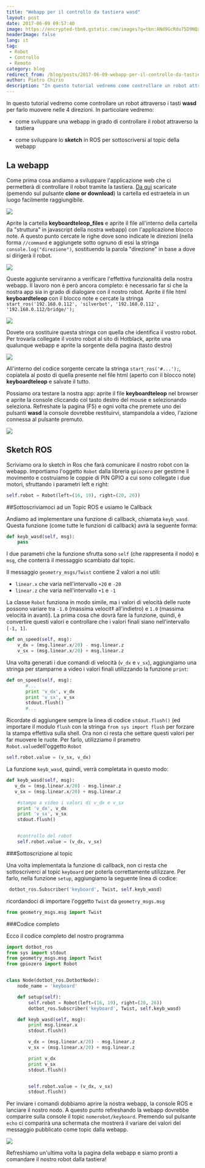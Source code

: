 ```yaml
---
title: "Webapp per il controllo da tastiera wasd"
layout: post
date: 2017-06-09 09:57:40
image: https://encrypted-tbn0.gstatic.com/images?q=tbn:ANd9GcRdu75D9NQxLgTcN9Iv2UkHenAJrbK2aQjovA37vbijPucqILYhBDVr5SC2
headerImage: false
lang: it
tag:
 - Robot
 - Controllo
 - Remoto
category: blog
redirect_from: /blog/posts/2017-06-09-webapp-per-il-controllo-da-tastiera-wasd
author: Pietro Chirio
description: "In questo tutorial vedremo come controllare un robot attraverso i tasti **wasd** per farlo muovere nelle 4 direzioni."
---
```


In questo tutorial vedremo come controllare un robot attraverso i tasti **wasd** per farlo muovere nelle 4 direzioni. In particolare vedremo:

- come sviluppare una webapp in grado di controllare il robot attraverso la tastiera

- come sviluppare lo **sketch** in ROS per sottoscriversi al topic della webapp

La webapp
-----
Come prima cosa andiamo a sviluppare l'applicazione web che ci permetterà di controllare il robot tramite la tastiera.  [Da qui](https://github.com/sgabello1/WebApp) scaricate (pemendo sul pulsante **clone or download**) la cartella ed estraetela in un luogo facilmente raggiungibile.

![](https://user-images.githubusercontent.com/29255795/26967384-5320d1c2-4cfe-11e7-8e7f-1ca7de8dcf1b.png)

Aprite la cartella **keyboardteleop_files** e aprite il file all'interno della cartella (la "struttura" in javascript della nostra webapp) con l'applicazione blocco note. A questo punto cercate le righe dove sono indicate le direzioni (nella forma `//command` e aggiungete sotto ognuno di essi la stringa `console.log("direzione")`, sostituendo la parola "direzione" in base a dove si dirigerà il robot.

![](https://user-images.githubusercontent.com/29255795/26967302-ff0a2fde-4cfd-11e7-8a97-693cca91596a.png)

Queste aggiunte serviranno a verificare l'effettiva funzionalità della nostra webapp. Il lavoro non è però ancora completo: è necessario far sì che la nostra app sia in grado di dialogare con il nostro robot. Aprite il file html **keyboardteleop** con il blocco note e cercate la stringa `start_ros('192.168.0.112', 'silverbot', '192.168.0.112', '192.168.0.112/bridge/');`

![](https://user-images.githubusercontent.com/29255795/26968358-0a5e8afc-4d02-11e7-983e-038aeaf409b3.png)

Dovete ora sostituire questa stringa con quella che identifica il vostro robot. Per trovarla collegate il vostro robot al sito di Hotblack, aprite una qualunque webapp e aprite la sorgente della pagina (tasto destro)

![](https://user-images.githubusercontent.com/29255795/26968706-438104f8-4d03-11e7-97f7-96e6deb0a765.png)

All'interno del codice sorgente cercate la stringa `start_ros('#...');`, copiatela al posto di quella presente nel file html (aperto con il blocco note) **keyboardteleop** e salvate il tutto.

Possiamo ora testare la nostra app: aprite il file **keyboardteleop** nel browser e aprite la console cliccando col tasto destro del mouse e selezionando seleziona. Refreshate la pagina (F5) e ogni volta che premete uno dei pulsanti **wasd** la console dovrebbe restituirvi, stampandola a video, l'azione connessa al pulsante premuto.

![](https://user-images.githubusercontent.com/29255795/26967298-fc17bf12-4cfd-11e7-824d-a1f437043c57.png)

Sketch ROS
---------

Scriviamo ora lo sketch in Ros che farà comunicare il nostro robot con la webapp.  Importiamo l'oggetto `Robot` dalla libreria `gpiozero` per gestirne il movimento e costruiamo le coppie di PIN GPIO a cui sono collegate i due motori, sfruttando i parametri left e right:
```python
self.robot = Robot(left=(16, 19), right=(20, 26))
```
##Sottoscriviamoci ad un Topic ROS e usiamo le Callback

 Andiamo ad implementare una funzione di callback, chiamata `keyb_wasd`. Questa funzione (come tutte le funzioni di callback) avrà la seguente forma:

```python
def keyb_wasd(self, msg):
    pass
```

I due parametri che la funzione sfrutta sono `self` (che rappresenta il nodo) e `msg`, che conterrà il messaggio scambiato dal topic.

Il messaggio `geometry_msgs/Twist` contiene 2 valori a noi utili:

 - `linear.x` che varia nell'intervallo `+20` e `-20`
 -  `linear.z` che varia nell'intervallo `+1` e `-1`

La classe `Robot` funziona in modo simile, ma i valori di velocità delle ruote possono variare tra `-1.0` (massima velocit‡ all'indietro) e `1.0` (massima velocità in avanti). La prima cosa che dovrà fare la funzione, quindi, è convertire questi valori e controllare che i valori finali siano nell'intervallo `[-1, 1]`.

```python
def on_speed(self, msg):
    v_dx = (msg.linear.x/20) - msg.linear.z
    v_sx = (msg.linear.x/20) + msg.linear.z

```

Una volta generati i due comandi di velocità (`v_dx` e `v_sx`), aggiungiamo una stringa per stamparne a video i valori finali utilizzando la funzione `print`:

```python
def on_speed(self, msg):
       #...
       print 'v_dx', v_dx
       print 'v_sx', v_sx
       stdout.flush()
       #...
```

Ricordate di aggiungere sempre la linea di codice `stdout.flush()` (ed importare il modulo `flush` con la stringa `from sys import flush` per forzare la stampa effettiva sulla shell.
Ora non ci resta che settare questi valori per far muovere le ruote. Per farlo, utilizziamo il prametro `Robot.value`dell'oggetto `Robot`

```python
self.robot.value = (v_sx, v_dx)
```


La funzione `keyb_wasd`, quindi, verrà completata in questo modo:

```python
def keyb_wasd(self, msg):
   v_dx = (msg.linear.x/20) - msg.linear.z
   v_sx = (msg.linear.x/20) + msg.linear.z

    #stampo a video i valori di v_dx e v_sx
    print 'v_dx', v_dx
    print 'v_sx', v_sx
    stdout.flush()


    #controllo del robot  
    self.robot.value = (v_dx, v_sx)
```


###Sottoscrizione al topic

Una volta implementata la funzione di callback, non ci resta che sottoscriverci al topic `keyboard` per poterla correttamente utilizzare. Per farlo, nella funzione `setup`, aggiungiamo la seguente linea di codice:

```python
 dotbot_ros.Subscriber('keyboard', Twist, self.keyb_wasd)
```

ricordandoci di importare l'oggetto `Twist` da `geometry_msgs.msg`
```python
from geometry_msgs.msg import Twist
```

###Codice completo

Ecco il codice completo del nostro programma

```python
import dotbot_ros
from sys import stdout
from geometry_msgs.msg import Twist
from gpiozero import Robot


class Node(dotbot_ros.DotbotNode):
    node_name = 'keyboard'

    def setup(self):  
        self.robot = Robot(left=(16, 19), right=(20, 26))
        dotbot_ros.Subscriber('keyboard', Twist, self.keyb_wasd)

    def keyb_wasd(self, msg):
        print msg.linear.x
        stdout.flush()

        v_dx = (msg.linear.x/20) - msg.linear.z
        v_sx = (msg.linear.x/20) + msg.linear.z

        print v_dx
        print v_sx
        stdout.flush()


        self.robot.value = (v_dx, v_sx)
        stdout.flush()
```

Per inviare i comandi dobbiamo aprire la nostra webapp, la console ROS e lanciare il nostro nodo. A questo punto refreshando la webapp dovrebbe comparire sulla console il topic  `nomerobot/keyboard`. Premendo sul pulsante `echo` ci comparirà una schermata che mostrerà il variare dei valori del messaggio pubblicato come topic dalla webapp.

![](https://user-images.githubusercontent.com/29255795/26968915-1d9efcee-4d04-11e7-9b28-75660dccf4f5.png)

Refreshiamo un'ultima volta la pagina della webapp e siamo pronti a comandare il nostro robot dalla tastiera!
